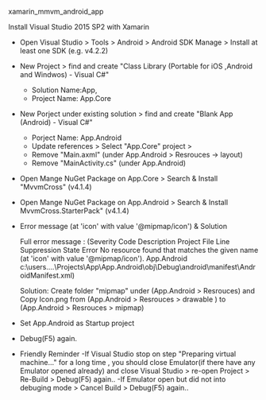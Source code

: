 xamarin_mmvm_android_app

Install Visual Studio 2015 SP2 with Xamarin

- Open Visual Studio > Tools > Android > Android SDK Manage > Install at least one SDK (e.g. v4.2.2)
										
- New Project > find and create "Class Library (Portable for iOS ,Android and Windwos)   - Visual C#" 
	- Solution Name:App, 
	- Project Name: App.Core 

- New Porject under existing solution > find and create "Blank App (Android)   - Visual C#"
	- Porject Name: App.Android
	- Update references > Select "App.Core" project >
	- Remove "Main.axml" (under App.Android > Resrouces -> layout)
	- Remove "MainActivity.cs" (under App.Android)

- Open Mange NuGet Package on App.Core > Search & Install "MvvmCross" (v4.1.4)

- Open Mange NuGet Package on App.Android > Search & Install MvvmCross.StarterPack" (v4.1.4)

- Error message (at 'icon' with value '@mipmap/icon') & Solution

	Full error message :
	(Severity Code Description Project File Line Suppression State Error No resource found that matches the given name (at 'icon' with value '@mipmap/icon').	App.Android	c:\users\....\Projects\App\App.Android\obj\Debug\android\manifest\AndroidManifest.xml)

	Solution:
	Create folder "mipmap" under (App.Android > Resrouces) and Copy Icon.png from (App.Android > Resrouces > drawable ) to (App.Android > Resrouces > mipmap)

- Set App.Android as Startup project

- Debug(F5) again.

- Friendly Reminder
	-If Visual Studio stop on step "Preparing virtual machine..." for a long time , you should close Emulator(if there have any Emulator opened already) and close Visual Studio > re-open Project > Re-Build > Debug(F5) again..
	-If Emulator open but did not into debuging mode > Cancel Build > Debug(F5) again..